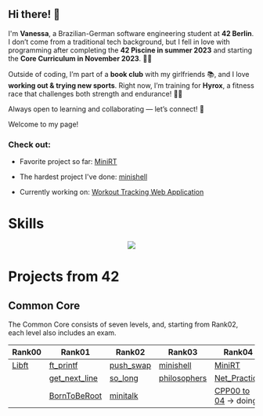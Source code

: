 ## Hi there! 🌻 

I'm **Vanessa**, a Brazilian-German software engineering student at **42 Berlin**. I don’t come from a traditional tech background, but I fell in love with programming after completing the **42 Piscine in summer 2023** and starting the **Core Curriculum in November 2023**. 🏊‍♂️

Outside of coding, I’m part of a **book club** with my girlfriends 📚, and I love **working out & trying new sports**. Right now, I’m training for **Hyrox**, a fitness race that challenges both strength and endurance! 💪🔥  

Always open to learning and collaborating — let’s connect! 💫  

Welcome to my page!


### Check out:
+ Favorite project so far: [MiniRT](https://github.com/vados-sa/42MiniRT)

+ The hardest project I've done: [minishell](https://github.com/vados-sa/42minishell)

+ Currently working on: [Workout Tracking Web Application](https://github.com/vados-sa/Workout-Tracking-App)


# Skills
<p align="center">
  <a href="https://skillicons.dev">
    <img src="https://skillicons.dev/icons?i=c,git,github,bash,linux,vim,vscode,notion,python" />
  </a>
</p>


# Projects from 42

## Common Core
The Common Core consists of seven levels, and, starting from Rank02, each level also includes an exam.

| Rank00        | Rank01        | Rank02        | Rank03        | Rank04        |
|----------------|----------------|----------------|----------------|----------------|
| [Libft](https://github.com/vados-sa/Libft)      | [ft_printf](https://github.com/vados-sa/ft_printf/tree/main)   | [push_swap](https://github.com/vados-sa/push_swap)  | [minishell](https://github.com/vados-sa/42minishell) | [MiniRT](https://github.com/vados-sa/42MiniRT) |
|                | [get_next_line](https://github.com/vados-sa/get_next_line) | [so_long](https://github.com/vados-sa/so_long)   | [philosophers](https://github.com/vados-sa/Philosophers) | [Net_Practice](https://github.com/vados-sa/Net_Practice) |
|                | [BornToBeRoot](https://github.com/vados-sa/BornToBeRoot) | [minitalk](https://github.com/vados-sa/minitalk)   |                 | [CPP00 to 04](https://github.com/vados-sa/CPP) -> doing. |

